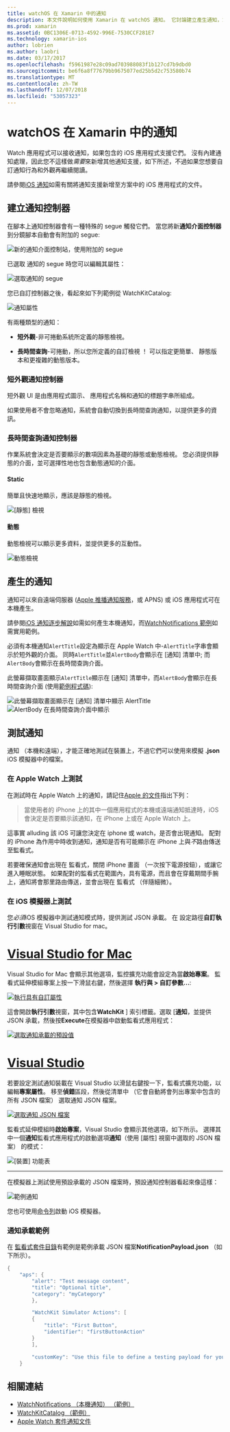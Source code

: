 ```yaml
---
title: watchOS 在 Xamarin 中的通知
description: 本文件說明如何使用 Xamarin 在 watchOS 通知。 它討論建立產生通知，或測試通知的通知控制站。
ms.prod: xamarin
ms.assetid: 0BC1306E-0713-4592-996E-7530CCF281E7
ms.technology: xamarin-ios
author: lobrien
ms.author: laobri
ms.date: 03/17/2017
ms.openlocfilehash: f5961987e28c09ad703988083f1b127cd7b9dbd0
ms.sourcegitcommit: be6f6a8f77679bb9675077ed25b5d2c753580b74
ms.translationtype: MT
ms.contentlocale: zh-TW
ms.lasthandoff: 12/07/2018
ms.locfileid: "53057323"
---
```

# <a name="watchos-notifications-in-xamarin"></a>watchOS 在 Xamarin 中的通知

Watch 應用程式可以接收通知，如果包含的 iOS 應用程式支援它們。 沒有內建通知處理，因此您不這樣做*需要*來新增其他通知支援，如下所述，不過如果您想要自訂通知行為和外觀再繼續閱讀。

請參閱[iOS 通知](~/ios/platform/user-notifications/deprecated/index.md)如需有關將通知支援新增至方案中的 iOS 應用程式的文件。

## <a name="creating-notification-controllers"></a>建立通知控制器

在腳本上通知控制器會有一種特殊的 segue 觸發它們。 當您將新**通知介面控制器**到分鏡腳本自動會有附加的 segue:

![](notifications-images/notification-storyboard1.png "新的通知介面控制站，使用附加的 segue")

已選取 通知的 segue 時您可以編輯其屬性：

![](notifications-images/notification-storyboard2.png "選取通知的 segue")

您已自訂控制器之後，看起來如下列範例從 WatchKitCatalog:

![](notifications-images/notifications-segue.png "通知屬性")


有兩種類型的通知：

- **短外觀**-非可捲動系統所定義的靜態檢視。

- **長時間查詢**-可捲動，所以您所定義的自訂檢視 ！ 可以指定更簡單、 靜態版本和更複雜的動態版本。

### <a name="short-look-notification-controller"></a>短外觀通知控制器

短外觀 UI 是由應用程式圖示、 應用程式名稱和通知的標題字串所組成。

如果使用者不會忽略通知，系統會自動切換到長時間查詢通知，以提供更多的資訊。


### <a name="long-look-notification-controller"></a>長時間查詢通知控制器

作業系統會決定是否要顯示的數項因素為基礎的靜態或動態檢視。 您必須提供靜態的介面，並可選擇性地也包含動態通知的介面。

#### <a name="static"></a>Static

簡單且快速地顯示，應該是靜態的檢視。

![](notifications-images/notification-static.png "[靜態] 檢視")

#### <a name="dynamic"></a>動態

動態檢視可以顯示更多資料，並提供更多的互動性。

![](notifications-images/notification-dynamic.png "動態檢視")


## <a name="generating-notifications"></a>產生的通知

通知可以來自遠端伺服器 ([Apple 推播通知服務](https://developer.apple.com/library/ios/documentation/NetworkingInternet/Conceptual/RemoteNotificationsPG/Chapters/ApplePushService.html)，或 APNS) 或 iOS 應用程式可在本機產生。

請參閱[iOS 通知逐步解說](~/ios/platform/user-notifications/deprecated/local-notifications-in-ios-walkthrough.md)如需如何產生本機通知，而[WatchNotifications 範例](https://developer.xamarin.com/samples/monotouch/WatchKit/WatchNotifications/)如需實用範例。

必須有本機通知`AlertTitle`設定為顯示在 Apple Watch 中-`AlertTitle`字串會顯示於短外觀的介面。 同時`AlertTitle`並`AlertBody`會顯示在 [通知] 清單中; 而`AlertBody`會顯示在長時間查詢介面。

此螢幕擷取畫面顯示`AlertTitle`顯示在 [通知] 清單中，而`AlertBody`會顯示在長時間查詢介面 (使用[範例程式碼](https://developer.xamarin.com/samples/monotouch/WatchKit/WatchNotifications/)):

![](notifications-images/watch-notificationslist-sml.png "此螢幕擷取畫面顯示在 [通知] 清單中顯示 AlertTitle") ![](notifications-images/watch-notificationcontroller-sml.png "AlertBody 在長時間查詢介面中顯示")

## <a name="testing-notifications"></a>測試通知

通知 （本機和遠端），才能正確地測試在裝置上，不過它們可以使用來模擬 **.json** iOS 模擬器中的檔案。

### <a name="testing-on-apple-watch"></a>在 Apple Watch 上測試

在測試時在 Apple Watch 上的通知，請記住[Apple 的文件](https://developer.apple.com/library/ios/documentation/General/Conceptual/WatchKitProgrammingGuide/BasicSupport.html)指出下列：

> 當使用者的 iPhone 上的其中一個應用程式的本機或遠端通知抵達時，iOS 會決定是否要顯示該通知，在 iPhone 上或在 Apple Watch 上。

這事實 alluding 該 iOS 可讓您決定在 iphone 或 watch，是否會出現通知。 配對的 iPhone 為作用中時收到通知，通知是否有可能顯示在 iPhone 上與*不*路由傳送至監看式。

若要確保通知會出現在 監看式，關閉 iPhone 畫面 （一次按下電源按鈕），或讓它進入睡眠狀態。 如果配對的監看式在範圍內，具有電源，而且會在穿戴期間手腕上，通知將會那里路由傳送，並會出現在 監看式 （伴隨細微）。

### <a name="testing-on-the-ios-simulator"></a>在 iOS 模擬器上測試

您*必須*iOS 模擬器中測試通知模式時，提供測試 JSON 承載。 在 設定路徑**自訂執行引數**視窗在 Visual Studio for mac。

# <a name="visual-studio-for-mactabmacos"></a>[Visual Studio for Mac](#tab/macos)

Visual Studio for Mac 會顯示其他選項，監控擴充功能會設定為當**啟始專案**。
監看式延伸模組專案上按一下滑鼠右鍵，然後選擇 **執行與 > 自訂參數...**:
    
[![](notifications-images/runwith-customparams-sml.png "執行具有自訂屬性")](notifications-images/runwith-customparams.png#lightbox)
    
這會開啟**執行引數**視窗，其中包含**WatchKit** ] 索引標籤。選取 [**通知**，並提供 JSON 承載，然後按**Execute**在模擬器中啟動監看式應用程式：
    
[![](notifications-images/runwith-execargs-sml.png "選取通知承載的預設值")](notifications-images/runwith-execargs.png#lightbox)

# <a name="visual-studiotabwindows"></a>[Visual Studio](#tab/windows)

若要設定測試通知裝載在 Visual Studio 以滑鼠右鍵按一下，監看式擴充功能，以編輯**專案屬性**。 移至**偵錯**區段，然後從清單中 （它會自動將會列出專案中包含的所有 JSON 檔案） 選取通知 JSON 檔案。
    
[![](notifications-images/runwith-execargs-sml-vs.png "選取通知 JSON 檔案")](notifications-images/runwith-execargs-vs.png#lightbox)

監看式延伸模組時**啟始專案**，Visual Studio 會顯示其他選項，如下所示。 選擇其中一個**通知**監看式應用程式的啟動選項**通知**（使用 [屬性] 視窗中選取的 JSON 檔案） 的模式：
    
![](notifications-images/runwith-vs.png "[裝置] 功能表")

-----

在模擬器上測試使用預設承載的 JSON 檔案時，預設通知控制器看起來像這樣：

![](notifications-images/notification-debug-sml.png "範例通知")

您也可使用[命令列](~/ios/watchos/troubleshooting.md#command_line)啟動 iOS 模擬器。

### <a name="example-notification-payload"></a>通知承載範例

在 [監看式套件目錄](https://developer.xamarin.com/samples/monotouch/watchOS/WatchKitCatalog/)有範例是範例承載 JSON 檔案**NotificationPayload.json** （如下所示）。

```csharp
{
    "aps": {
        "alert": "Test message content",
        "title": "Optional title",
        "category": "myCategory"
        },

        "WatchKit Simulator Actions": [
        {
            "title": "First Button",
            "identifier": "firstButtonAction"
        }
        ],

        "customKey": "Use this file to define a testing payload for your notifications. The aps dictionary specifies the category, alert text and title. The WatchKit Simulator Actions array can provide info for one or more action buttons in addition to the standard Dismiss button. Any other top level keys are custom payload. If you have multiple such JSON files in your project, you'll be able to choose between them in when selecting to debug the notification interface of your Watch App."
    }
```



## <a name="related-links"></a>相關連結

- [WatchNotifications （本機通知） （範例）](https://developer.xamarin.com/samples/monotouch/WatchKit/WatchNotifications/)
- [WatchKitCatalog （範例）](https://developer.xamarin.com/samples/monotouch/watchOS/WatchKitCatalog/)
- [Apple Watch 套件通知文件](https://developer.apple.com/library/ios/documentation/General/Conceptual/WatchKitProgrammingGuide/BasicSupport.html)
